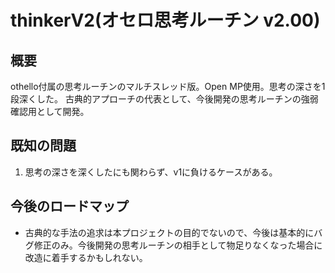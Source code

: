 # thinkerV2(オセロ思考ルーチン v2.00)
## 概要
othello付属の思考ルーチンのマルチスレッド版。Open MP使用。思考の深さを1段深くした。
古典的アプローチの代表として、今後開発の思考ルーチンの強弱確認用として開発。

## 既知の問題
1. 思考の深さを深くしたにも関わらず、v1に負けるケースがある。

## 今後のロードマップ
- 古典的な手法の追求は本プロジェクトの目的でないので、今後は基本的にバグ修正のみ。今後開発の思考ルーチンの相手として物足りなくなった場合に改造に着手するかもしれない。
